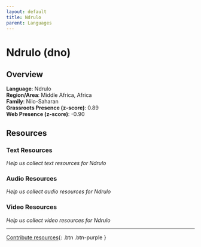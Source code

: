 ```yaml
---
layout: default
title: Ndrulo
parent: Languages
---
```


# Ndrulo (dno)

## Overview

**Language**: Ndrulo  
**Region/Area**: Middle Africa, Africa  
**Family**: Nilo-Saharan  
**Grassroots Presence (z-score)**: 0.89  
**Web Presence (z-score)**: -0.90  

## Resources

### Text Resources
*Help us collect text resources for Ndrulo*

### Audio Resources
*Help us collect audio resources for Ndrulo*

### Video Resources
*Help us collect video resources for Ndrulo*

---

[Contribute resources](https://forms.office.com/e/1SfLJx3u1r){: .btn .btn-purple }
